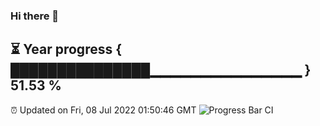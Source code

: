 ### Hi there 👋
⏳ Year progress { ███████████████▁▁▁▁▁▁▁▁▁▁▁▁▁▁▁ } 51.53 %
---
⏰ Updated on Fri, 08 Jul 2022 01:50:46 GMT
![Progress Bar CI](https://github.com/liununu/liununu/workflows/Progress%20Bar%20CI/badge.svg)
